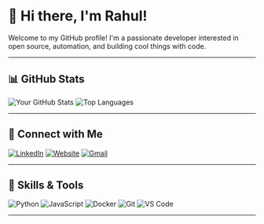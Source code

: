 # 👋 Hi there, I'm Rahul!

Welcome to my GitHub profile! I'm a passionate developer interested in open source, automation, and building cool things with code.

---

## 📊 GitHub Stats

![Your GitHub Stats](https://github-readme-stats.vercel.app/api?username=rahulanilnaire&show_icons=true&theme=radical)
![Top Languages](https://github-readme-stats.vercel.app/api/top-langs/?username=rahulanilnair&layout=compact&theme=radical)

---

## 🔗 Connect with Me

[![LinkedIn](https://img.shields.io/badge/LinkedIn-blue?logo=linkedin&logoColor=white)](https://www.linkedin.com/in/rahul-anil-nair/)
[![Website](https://img.shields.io/badge/Website-YourSite-orange?logo=google-chrome&logoColor=white)](https://yourwebsite.com)
[![Gmail](https://img.shields.io/badge/Gmail-D14836?logo=gmail&logoColor=white)](mailto:rahulanilnair6@gmail.com)

---

## 🚀 Skills & Tools

![Python](https://img.shields.io/badge/Python-3776AB?logo=python&logoColor=white)
![JavaScript](https://img.shields.io/badge/JavaScript-F7DF1E?logo=javascript&logoColor=black)
![Docker](https://img.shields.io/badge/Docker-2496ED?logo=docker&logoColor=white)
![Git](https://img.shields.io/badge/Git-F05032?logo=git&logoColor=white)
![VS Code](https://img.shields.io/badge/VS_Code-007ACC?logo=visual-studio-code&logoColor=white)

---
